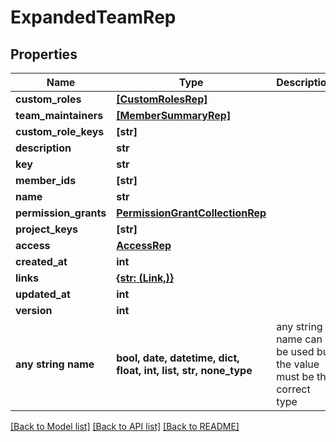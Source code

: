 # ExpandedTeamRep


## Properties
Name | Type | Description | Notes
------------ | ------------- | ------------- | -------------
**custom_roles** | [**[CustomRolesRep]**](CustomRolesRep.md) |  | [optional] 
**team_maintainers** | [**[MemberSummaryRep]**](MemberSummaryRep.md) |  | [optional] 
**custom_role_keys** | **[str]** |  | [optional] 
**description** | **str** |  | [optional] 
**key** | **str** |  | [optional] 
**member_ids** | **[str]** |  | [optional] 
**name** | **str** |  | [optional] 
**permission_grants** | [**PermissionGrantCollectionRep**](PermissionGrantCollectionRep.md) |  | [optional] 
**project_keys** | **[str]** |  | [optional] 
**access** | [**AccessRep**](AccessRep.md) |  | [optional] 
**created_at** | **int** |  | [optional] 
**links** | [**{str: (Link,)}**](Link.md) |  | [optional] 
**updated_at** | **int** |  | [optional] 
**version** | **int** |  | [optional] 
**any string name** | **bool, date, datetime, dict, float, int, list, str, none_type** | any string name can be used but the value must be the correct type | [optional]

[[Back to Model list]](../README.md#documentation-for-models) [[Back to API list]](../README.md#documentation-for-api-endpoints) [[Back to README]](../README.md)


